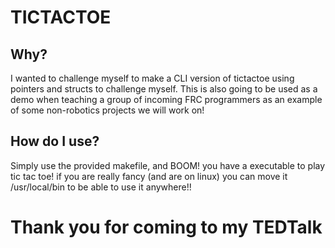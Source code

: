 # TICTACTOE

## Why?

I wanted to challenge myself to make a CLI version of tictactoe using pointers and structs to challenge myself. This is also going to be used as a demo when teaching a group of incoming FRC programmers as an example of some non-robotics projects we will work on!

## How do I use?

Simply use the provided makefile, and BOOM! you have a executable to play tic tac toe! if you are really fancy (and are on linux) you can move it /usr/local/bin to be able to use it anywhere!!

# Thank you for coming to my TEDTalk
